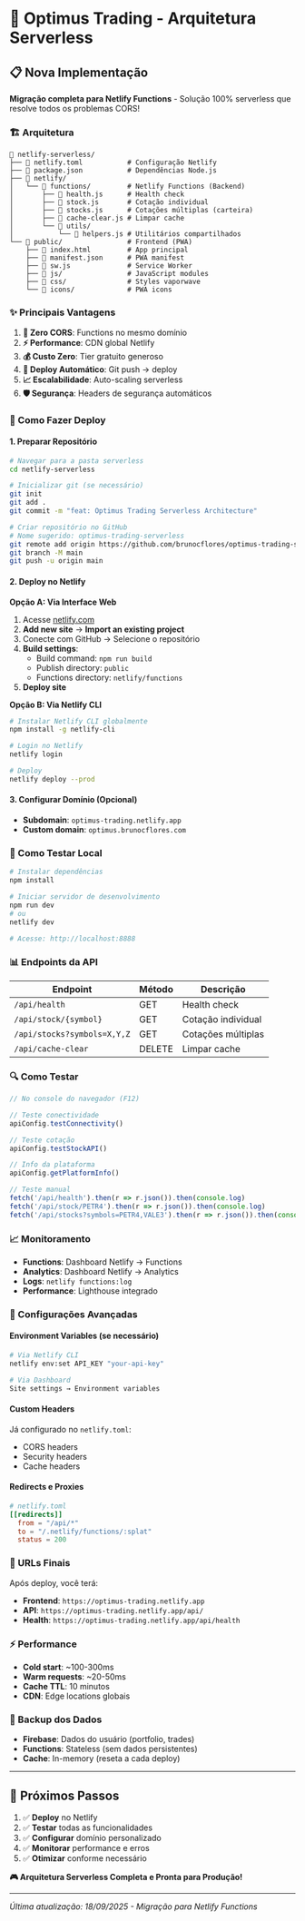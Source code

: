 # 🚀 Optimus Trading - Arquitetura Serverless

## 📋 Nova Implementação

**Migração completa para Netlify Functions** - Solução 100% serverless que resolve todos os problemas CORS!

### **🏗️ Arquitetura**

```
📁 netlify-serverless/
├── 📄 netlify.toml           # Configuração Netlify
├── 📄 package.json           # Dependências Node.js
├── 📁 netlify/
│   └── 📁 functions/         # Netlify Functions (Backend)
│       ├── 📄 health.js      # Health check
│       ├── 📄 stock.js       # Cotação individual
│       ├── 📄 stocks.js      # Cotações múltiplas (carteira)
│       ├── 📄 cache-clear.js # Limpar cache
│       └── 📁 utils/
│           └── 📄 helpers.js # Utilitários compartilhados
└── 📁 public/                # Frontend (PWA)
    ├── 📄 index.html         # App principal
    ├── 📄 manifest.json      # PWA manifest
    ├── 📄 sw.js              # Service Worker
    ├── 📁 js/                # JavaScript modules
    ├── 📁 css/               # Styles vaporwave
    └── 📁 icons/             # PWA icons
```

### **✨ Principais Vantagens**

1. **🎯 Zero CORS**: Functions no mesmo domínio
2. **⚡ Performance**: CDN global Netlify
3. **💰 Custo Zero**: Tier gratuito generoso
4. **🔄 Deploy Automático**: Git push → deploy
5. **📈 Escalabilidade**: Auto-scaling serverless
6. **🛡️ Segurança**: Headers de segurança automáticos

### **🔧 Como Fazer Deploy**

#### **1. Preparar Repositório**
```bash
# Navegar para a pasta serverless
cd netlify-serverless

# Inicializar git (se necessário)
git init
git add .
git commit -m "feat: Optimus Trading Serverless Architecture"

# Criar repositório no GitHub
# Nome sugerido: optimus-trading-serverless
git remote add origin https://github.com/brunocflores/optimus-trading-serverless.git
git branch -M main
git push -u origin main
```

#### **2. Deploy no Netlify**

**Opção A: Via Interface Web**
1. Acesse [netlify.com](https://netlify.com)
2. **Add new site** → **Import an existing project**
3. Conecte com GitHub → Selecione o repositório
4. **Build settings**:
   - Build command: `npm run build`
   - Publish directory: `public`
   - Functions directory: `netlify/functions`
5. **Deploy site**

**Opção B: Via Netlify CLI**
```bash
# Instalar Netlify CLI globalmente
npm install -g netlify-cli

# Login no Netlify
netlify login

# Deploy
netlify deploy --prod
```

#### **3. Configurar Domínio (Opcional)**
- **Subdomain**: `optimus-trading.netlify.app`
- **Custom domain**: `optimus.brunocflores.com`

### **🧪 Como Testar Local**

```bash
# Instalar dependências
npm install

# Iniciar servidor de desenvolvimento
npm run dev
# ou
netlify dev

# Acesse: http://localhost:8888
```

### **📊 Endpoints da API**

| Endpoint | Método | Descrição |
|----------|--------|-----------|
| `/api/health` | GET | Health check |
| `/api/stock/{symbol}` | GET | Cotação individual |
| `/api/stocks?symbols=X,Y,Z` | GET | Cotações múltiplas |
| `/api/cache-clear` | DELETE | Limpar cache |

### **🔍 Como Testar**

```javascript
// No console do navegador (F12)

// Teste conectividade
apiConfig.testConnectivity()

// Teste cotação
apiConfig.testStockAPI()

// Info da plataforma
apiConfig.getPlatformInfo()

// Teste manual
fetch('/api/health').then(r => r.json()).then(console.log)
fetch('/api/stock/PETR4').then(r => r.json()).then(console.log)
fetch('/api/stocks?symbols=PETR4,VALE3').then(r => r.json()).then(console.log)
```

### **📈 Monitoramento**

- **Functions**: Dashboard Netlify → Functions
- **Analytics**: Dashboard Netlify → Analytics
- **Logs**: `netlify functions:log`
- **Performance**: Lighthouse integrado

### **🔧 Configurações Avançadas**

#### **Environment Variables (se necessário)**
```bash
# Via Netlify CLI
netlify env:set API_KEY "your-api-key"

# Via Dashboard
Site settings → Environment variables
```

#### **Custom Headers**
Já configurado no `netlify.toml`:
- CORS headers
- Security headers
- Cache headers

#### **Redirects e Proxies**
```toml
# netlify.toml
[[redirects]]
  from = "/api/*"
  to = "/.netlify/functions/:splat"
  status = 200
```

### **🚀 URLs Finais**

Após deploy, você terá:
- **Frontend**: `https://optimus-trading.netlify.app`
- **API**: `https://optimus-trading.netlify.app/api/`
- **Health**: `https://optimus-trading.netlify.app/api/health`

### **⚡ Performance**

- **Cold start**: ~100-300ms
- **Warm requests**: ~20-50ms
- **Cache TTL**: 10 minutos
- **CDN**: Edge locations globais

### **💾 Backup dos Dados**

- **Firebase**: Dados do usuário (portfolio, trades)
- **Functions**: Stateless (sem dados persistentes)
- **Cache**: In-memory (reseta a cada deploy)

---

## 🎯 **Próximos Passos**

1. ✅ **Deploy** no Netlify
2. ✅ **Testar** todas as funcionalidades
3. ✅ **Configurar** domínio personalizado
4. ✅ **Monitorar** performance e erros
5. ✅ **Otimizar** conforme necessário

**🎮 Arquitetura Serverless Completa e Pronta para Produção!**

---

*Última atualização: 18/09/2025 - Migração para Netlify Functions*